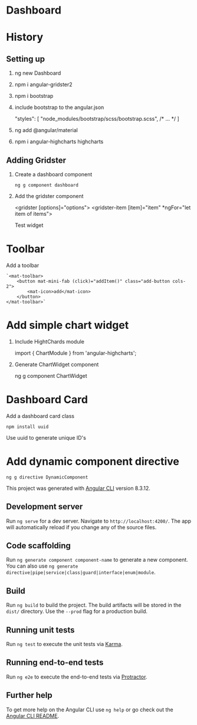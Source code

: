 # Dashboard

# History

## Setting up

1. ng new Dashboard
2. npm i angular-gridster2
3. npm i bootstrap 
4. include bootstrap to the angular.json

    "styles": [
      "node_modules/bootstrap/scss/bootstrap.scss",
      /* ... */
    ]

5. ng add @angular/material
6. npm i angular-highcharts highcharts

## Adding Gridster
1. Create a dashboard component

    `ng g component dashboard`

2. Add the gridster component

    <gridster [options]="options">
        <gridster-item [item]="item" *ngFor="let item of items">
            <p>Test widget</p>
        </gridster-item>
    </gridster>

# Toolbar

Add a toolbar

    `<mat-toolbar>
        <button mat-mini-fab (click)="addItem()" class="add-button cols-2">
            <mat-icon>add</mat-icon>
        </button>
    </mat-toolbar>`

# Add simple chart widget

1. Include HightChards module

    import { ChartModule } from 'angular-highcharts';

2. Generate ChartWidget component
    
    ng g component ChartWidget

# Dashboard Card

Add a dashboard card class

    npm install uuid

Use uuid to generate unique ID's

# Add dynamic component directive

    ng g directive DynamicComponent

This project was generated with [Angular CLI](https://github.com/angular/angular-cli) version 8.3.12.

## Development server

Run `ng serve` for a dev server. Navigate to `http://localhost:4200/`. The app will automatically reload if you change any of the source files.

## Code scaffolding

Run `ng generate component component-name` to generate a new component. You can also use `ng generate directive|pipe|service|class|guard|interface|enum|module`.

## Build

Run `ng build` to build the project. The build artifacts will be stored in the `dist/` directory. Use the `--prod` flag for a production build.

## Running unit tests

Run `ng test` to execute the unit tests via [Karma](https://karma-runner.github.io).

## Running end-to-end tests

Run `ng e2e` to execute the end-to-end tests via [Protractor](http://www.protractortest.org/).

## Further help

To get more help on the Angular CLI use `ng help` or go check out the [Angular CLI README](https://github.com/angular/angular-cli/blob/master/README.md).
